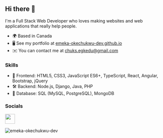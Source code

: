 ## Hi there 👋

I'm a Full Stack Web Developer who loves making websites and web applications that really help people.

* 🌍  Based in Canada
* 🖥️  See my portfolio at [emeka-okechukwu-dev.github.io](https://emeka-okechukwu-dev.github.io)
* ✉️  You can contact me at [chuks.egkedu@gmail.com](mailto:chuks.egkedu@gmail.com)

### Skills

* 🎨 Frontend: HTML5, CSS3, JavaScript ES6+, TypeScript, React, Angular, Bootstrap, jQuery
* 🛠️ Backend: Node.js, Django, Java, PHP
* 💾 Database: SQL (MySQL, PostgreSQL), MongoDB

### Socials

<p align="left"><a href="https://www.linkedin.com/in/emeka-okechukwu-0410/" target="_blank" rel="noreferrer"><img src="https://raw.githubusercontent.com/danielcranney/readme-generator/main/public/icons/socials/linkedin.svg" width="32" height="32" /></a></p>

<p><img align="left" src="https://github-readme-stats.vercel.app/api/top-langs?username=emeka-okechukwu-dev&show_icons=true&locale=en&layout=compact" alt="emeka-okechukwu-dev" /></p>

<!--
**emekaokechukwudev/emekaokechukwudev** is a ✨ _special_ ✨ repository because its `README.md` (this file) appears on your GitHub profile.

Here are some ideas to get you started:

- 🔭 I’m currently working on ...
- 🌱 I’m currently learning ...
- 👯 I’m looking to collaborate on ...
- 🤔 I’m looking for help with ...
- 💬 Ask me about ...
- 📫 How to reach me: ...
- 😄 Pronouns: ...
- ⚡ Fun fact: ...
-->
